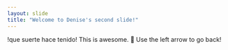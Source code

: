 ```yaml
---
layout: slide
title: "Welcome to Denise's second slide!"
---
```

!que suerte hace tenido! This is awesome. :tada:
Use the left arrow to go back!
